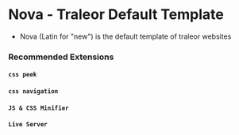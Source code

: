 # Nova - Traleor Default Template

- Nova (Latin for "new") is the default template of traleor websites

### Recommended Extensions

#### `css peek`
#### `css navigation`
#### `JS & CSS Minifier`
#### `Live Server`
